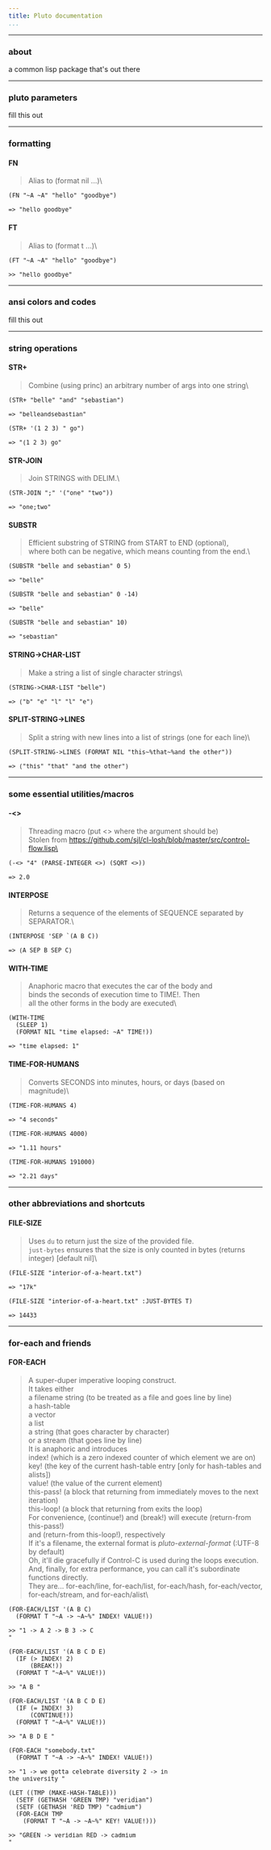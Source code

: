 ```yaml
---
title: Pluto documentation
...
```


-----

### about

a common lisp package that's out there



-----

### pluto parameters

fill this out

-----

### formatting


#### FN

> Alias to (format nil ...)\

```{.commonlisp}
(FN "~A ~A" "hello" "goodbye")
```

<small><pre>=> "hello goodbye"</pre></small>



#### FT

> Alias to (format t ...)\

```{.commonlisp}
(FT "~A ~A" "hello" "goodbye")
```

<small><pre>>> "hello goodbye"</pre></small>



-----

### ansi colors and codes

fill this out

-----

### string operations


#### STR+

> Combine (using princ) an arbitrary number of args into one string\

```{.commonlisp}
(STR+ "belle" "and" "sebastian")
```

<small><pre>=> "belleandsebastian"</pre></small>



```{.commonlisp}
(STR+ '(1 2 3) " go")
```

<small><pre>=> "(1 2 3) go"</pre></small>



#### STR-JOIN

> Join STRINGS with DELIM.\

```{.commonlisp}
(STR-JOIN ";" '("one" "two"))
```

<small><pre>=> "one;two"</pre></small>



#### SUBSTR

> Efficient substring of STRING from START to END (optional),\
>   where both can be negative, which means counting from the end.\

```{.commonlisp}
(SUBSTR "belle and sebastian" 0 5)
```

<small><pre>=> "belle"</pre></small>



```{.commonlisp}
(SUBSTR "belle and sebastian" 0 -14)
```

<small><pre>=> "belle"</pre></small>



```{.commonlisp}
(SUBSTR "belle and sebastian" 10)
```

<small><pre>=> "sebastian"</pre></small>



#### STRING->CHAR-LIST

> Make a string a list of single character strings\

```{.commonlisp}
(STRING->CHAR-LIST "belle")
```

<small><pre>=> ("b" "e" "l" "l" "e")</pre></small>



#### SPLIT-STRING->LINES

> Split a string with new lines into a list of strings (one for each line)\

```{.commonlisp}
(SPLIT-STRING->LINES (FORMAT NIL "this~%that~%and the other"))
```

<small><pre>=> ("this" "that" "and the other")</pre></small>



-----

### some essential utilities/macros


#### -<>

> Threading macro (put <> where the argument should be)\
>    Stolen from https://github.com/sjl/cl-losh/blob/master/src/control-flow.lisp\

```{.commonlisp}
(-<> "4" (PARSE-INTEGER <>) (SQRT <>))
```

<small><pre>=> 2.0</pre></small>



#### INTERPOSE

> Returns a sequence of the elements of SEQUENCE separated by SEPARATOR.\

```{.commonlisp}
(INTERPOSE 'SEP `(A B C))
```

<small><pre>=> (A SEP B SEP C)</pre></small>



#### WITH-TIME

> Anaphoric macro that executes the car of the body and\
>    binds the seconds of execution time to TIME!. Then\
>    all the other forms in the body are executed\

```{.commonlisp}
(WITH-TIME
  (SLEEP 1)
  (FORMAT NIL "time elapsed: ~A" TIME!))
```

<small><pre>=> "time elapsed: 1"</pre></small>



#### TIME-FOR-HUMANS

> Converts SECONDS into minutes, hours, or days (based on magnitude)\

```{.commonlisp}
(TIME-FOR-HUMANS 4)
```

<small><pre>=> "4 seconds"</pre></small>



```{.commonlisp}
(TIME-FOR-HUMANS 4000)
```

<small><pre>=> "1.11 hours"</pre></small>



```{.commonlisp}
(TIME-FOR-HUMANS 191000)
```

<small><pre>=> "2.21 days"</pre></small>



-----

### other abbreviations and shortcuts


#### FILE-SIZE

> Uses `du` to return just the size of the provided file.\
>    `just-bytes` ensures that the size is only counted in bytes (returns integer) [default nil]\

```{.commonlisp}
(FILE-SIZE "interior-of-a-heart.txt")
```

<small><pre>=> "17k"</pre></small>



```{.commonlisp}
(FILE-SIZE "interior-of-a-heart.txt" :JUST-BYTES T)
```

<small><pre>=> 14433</pre></small>



-----

### for-each and friends


#### FOR-EACH

> A super-duper imperative looping construct.\
>    It takes either\
>      a filename string    (to be treated as a file and goes line by line)\
>      a hash-table\
>      a vector\
>      a list\
>      a string             (that goes character by character)\
>      or a stream          (that goes line by line)\
>   It is anaphoric and introduces\
>      index!               (which is a zero indexed counter of which element we are on)\
>      key!                 (the key of the current hash-table entry [only for hash-tables and alists])\
>      value!               (the value of the current element)\
>      this-pass!           (a block that returning from immediately moves to the next iteration)\
>      this-loop!           (a block that returning from exits the loop)\
>   For convenience, (continue!) and (break!) will execute (return-from this-pass!)\
>   and (return-from this-loop!), respectively\
>   If it's a filename, the external format is *pluto-external-format* (:UTF-8 by default)\
>   Oh, it'll die gracefully if Control-C is used during the loops execution.\
>   And, finally, for extra performance, you can call it's subordinate functions directly.\
>   They are... for-each/line, for-each/list, for-each/hash, for-each/vector,\
>   for-each/stream, and for-each/alist\

```{.commonlisp}
(FOR-EACH/LIST '(A B C)
  (FORMAT T "~A -> ~A~%" INDEX! VALUE!))
```

<small><pre>>> "1 -> A
2 -> B
3 -> C
"</pre></small>



```{.commonlisp}
(FOR-EACH/LIST '(A B C D E)
  (IF (> INDEX! 2)
      (BREAK!))
  (FORMAT T "~A~%" VALUE!))
```

<small><pre>>> "A
B
"</pre></small>



```{.commonlisp}
(FOR-EACH/LIST '(A B C D E)
  (IF (= INDEX! 3)
      (CONTINUE!))
  (FORMAT T "~A~%" VALUE!))
```

<small><pre>>> "A
B
D
E
"</pre></small>



```{.commonlisp}
(FOR-EACH "somebody.txt"
  (FORMAT T "~A -> ~A~%" INDEX! VALUE!))
```

<small><pre>>> "1 -> we gotta celebrate diversity
2 -> in the university
"</pre></small>



```{.commonlisp}
(LET ((TMP (MAKE-HASH-TABLE)))
  (SETF (GETHASH 'GREEN TMP) "veridian")
  (SETF (GETHASH 'RED TMP) "cadmium")
  (FOR-EACH TMP
    (FORMAT T "~A -> ~A~%" KEY! VALUE!)))
```

<small><pre>>> "GREEN -> veridian
RED -> cadmium
"</pre></small>


